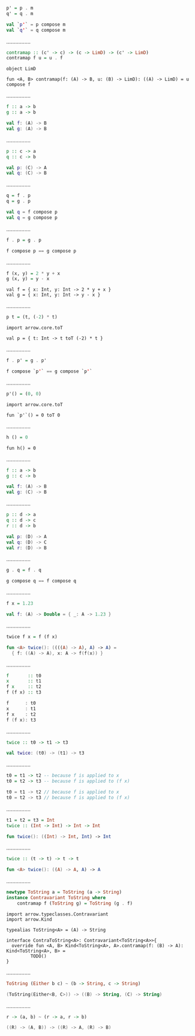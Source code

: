 ```Haskell
p' = p . m
q' = q . m
```
```kotlin
val `p'` = p compose m
val `q'` = q compose m
```
................
```Haskell
contramap :: (c' -> c) -> (c -> LimD) -> (c' -> LimD)
contramap f u = u . f
```
```kotlin:ank:silent
object LimD

fun <A, B> contramap(f: (A) -> B, u: (B) -> LimD): ((A) -> LimD) = u compose f
```
................
```Haskell
f :: a -> b
g :: a -> b
```
```kotlin
val f: (A) -> B
val g: (A) -> B
```
................
```Haskell
p :: c -> a
q :: c -> b
```
```kotlin
val p: (C) -> A
val q: (C) -> B
```
................
```Haskell
q = f . p
q = g . p
```
```kotlin
val q = f compose p
val q = g compose p
```
................
```Haskell
f . p = g . p
```
```kotlin
f compose p == g compose p
```
................
```Haskell
f (x, y) = 2 * y + x
g (x, y) = y - x
```
```kotlin:ank:playground
val f = { x: Int, y: Int -> 2 * y + x }
val g = { x: Int, y: Int -> y - x }
```
................
```Haskell
p t = (t, (-2) * t)
```
```kotlin:ank:playground
import arrow.core.toT

val p = { t: Int -> t toT (-2) * t }
```
................
```Haskell
f . p' = g . p'
```
```kotlin
f compose `p'` == g compose `p'`
```
................
```Haskell
p'() = (0, 0)
```
```kotlin:ank:playground
import arrow.core.toT

fun `p'`() = 0 toT 0
```
................
```Haskell
h () = 0
```
```kotlin:ank:plaground
fun h() = 0
```
................
```Haskell
f :: a -> b
g :: c -> b
```
```kotlin
val f: (A) -> B
val g: (C) -> B
```
................
```Haskell
p :: d -> a
q :: d -> c
r :: d -> b
```
```kotlin
val p: (D) -> A
val q: (D) -> C
val r: (D) -> B
```
................
```Haskell
g . q = f . q
```
```kotlin
g compose q == f compose q
```
................
```Haskell
f x = 1.23
```
```kotlin
val f: (A) -> Double = { _: A -> 1.23 }
```
................
```Haskell
twice f x = f (f x)
```
```kotlin
fun <A> twice(): ((((A) -> A), A) -> A) =
  { f: ((A) -> A), x: A -> f(f(x)) }
```
................
```Haskell
f       :: t0
x       :: t1
f x     :: t2
f (f x) :: t3
```
```kotlin
f      : t0
x      : t1
f x    : t2
f (f x): t3
```
................
```Haskell
twice :: t0 -> t1 -> t3
```
```kotlin
val twice: (t0) -> (t1) -> t3
```
................
```Haskell
t0 = t1 -> t2 -- because f is applied to x
t0 = t2 -> t3 -- because f is applied to (f x)
```
```kotlin
t0 = t1 -> t2 // because f is applied to x
t0 = t2 -> t3 // because f is applied to (f x)
```
................
```Haskell
t1 = t2 = t3 = Int
twice :: (Int -> Int) -> Int -> Int
```
```kotlin
fun twice(): ((Int) -> Int, Int) -> Int
```
................
```Haskell
twice :: (t -> t) -> t -> t
```
```kotlin
fun <A> twice(): ((A) -> A, A) -> A
```
................
```Haskell
newtype ToString a = ToString (a -> String)
instance Contravariant ToString where 
    contramap f (ToString g) = ToString (g . f)
```
```kotlin:ank:playground
import arrow.typeclasses.Contravariant
import arrow.Kind

typealias ToString<A> = (A) -> String

interface ContraToString<A>: Contravariant<ToString<A>>{
  override fun <A, B> Kind<ToString<A>, A>.contramap(f: (B) -> A): Kind<ToString<A>, B> =
         TODO()
}
```
................
```Haskell
ToString (Either b c) ~ (b -> String, c -> String)
```
```kotlin
(ToString(Either<B, C>)) -> ((B) -> String, (C) -> String)
```
................
```Haskell
r -> (a, b) ~ (r -> a, r -> b)
```
```kotlin
((R) -> (A, B)) -> ((R) -> A, (R) -> B)
```